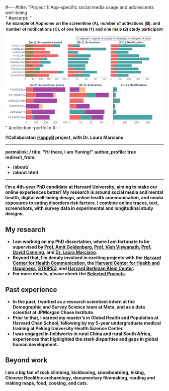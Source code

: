 #---
#title: "Project 1: App-specific social media usage and adolescents well-being <br/>"
#excerpt: "<img src='/images/happyb.png'>"
#collection: portfolio
#---

#<b>Collaborator<b>: [HappyB](https://www.laura-marciano.com/happyb) project, with Dr. Laura Marciano <br/>

---
permalink: /
title: "Hi there, I am Yuning!"
author_profile: true
redirect_from: 
  - /about/
  - /about.html
---



I’m a 4th-year PhD candidate at Harvard University, aiming to make our online experiences better! My research is around social media and mental health, digital well-being design, online health communication, and media exposures to eating disorders risk factors. I combine online traces, text, screenshots, with survey data in experimental and longitudinal study designs. 

## My research
- I am working on my PhD dissertation, where I am fortunate to be supervised by [Prof. Amit Goldenberg](https://www.amitgoldenberg.com/), [Prof. Vish Viswanath](https://www.hsph.harvard.edu/profile/kasisomayajula-viswanath/), [Prof. David Canning](https://www.hsph.harvard.edu/david-canning/), and [Dr. Laura Marciano](https://www.laura-marciano.com/).<br/>
- Beyond that, I’m deeply involved in exciting projects with the [Harvard Center for Health Communication](https://www.hsph.harvard.edu/chc/), the [Harvard Center for Health and Happiness](https://www.hsph.harvard.edu/health-happiness/), [STRIPED](https://www.hsph.harvard.edu/striped/), and [Harvard Berkman Klein Center](https://cyber.harvard.edu/). <br/>
- For more details, please check the [Selected Projects](https://yuning-liu-712.github.io/yuningliu.github.io//portfolio/).


## Past experience
- In the past, I worked as a research scientiest intern at the Demographic and Survey Science team at Meta, and as a data scientist at JPMorgan Chase Institute. <br/>
- Prior to that, I earned my master’s in Global Health and Population at Harvard Chan School, following by my 5-year undergraduate medical training at Peking University Health Science Center.<br/>
- I was engaged in fieldworks in rural China and rural South Africa, experiences that highlighted the stark disparities and gaps in global human development.


## Beyond work
I am a big fan of rock climbing, kickboxing, snowboarding, hiking, Chinese Neolithic archaeology, documentary filmmaking, reading and making maps, food, cooking, and cats.

